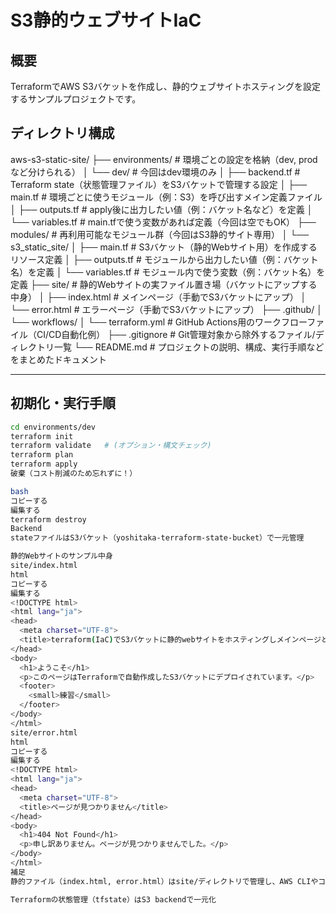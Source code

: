 # S3静的ウェブサイトIaC

## 概要
TerraformでAWS S3バケットを作成し、静的ウェブサイトホスティングを設定するサンプルプロジェクトです。

## ディレクトリ構成
aws-s3-static-site/
├── environments/                        # 環境ごとの設定を格納（dev, prodなど分けられる）
│   └── dev/                             # 今回はdev環境のみ
│       ├── backend.tf                   # Terraform state（状態管理ファイル）をS3バケットで管理する設定
│       ├── main.tf                      # 環境ごとに使うモジュール（例：S3）を呼び出すメイン定義ファイル
│       ├── outputs.tf                   # apply後に出力したい値（例：バケット名など）を定義
│       └── variables.tf                 # main.tfで使う変数があれば定義（今回は空でもOK）
├── modules/                             # 再利用可能なモジュール群（今回はS3静的サイト専用）
│   └── s3_static_site/
│       ├── main.tf                      # S3バケット（静的Webサイト用）を作成するリソース定義
│       ├── outputs.tf                   # モジュールから出力したい値（例：バケット名）を定義
│       └── variables.tf                 # モジュール内で使う変数（例：バケット名）を定義
├── site/                                # 静的Webサイトの実ファイル置き場（バケットにアップする中身）
│   ├── index.html                       # メインページ（手動でS3バケットにアップ）
│   └── error.html                       # エラーページ（手動でS3バケットにアップ）
├── .github/
│   └── workflows/
│       └── terraform.yml                # GitHub Actions用のワークフローファイル（CI/CD自動化例）
├── .gitignore                           # Git管理対象から除外するファイル/ディレクトリ一覧
└── README.md                            # プロジェクトの説明、構成、実行手順などをまとめたドキュメント

---

## 初期化・実行手順

```bash
cd environments/dev
terraform init
terraform validate   # (オプション・構文チェック)
terraform plan
terraform apply
破棄（コスト削減のため忘れずに！）

bash
コピーする
編集する
terraform destroy
Backend
stateファイルはS3バケット（yoshitaka-terraform-state-bucket）で一元管理

静的Webサイトのサンプル中身
site/index.html
html
コピーする
編集する
<!DOCTYPE html>
<html lang="ja">
<head>
  <meta charset="UTF-8">
  <title>terraform(IaC)でS3バケットに静的webサイトをホスティングしメインページとエラーページの2個をおいています。</title>
</head>
<body>
  <h1>ようこそ</h1>
  <p>このページはTerraformで自動作成したS3バケットにデプロイされています。</p>
  <footer>
    <small>練習</small>
  </footer>
</body>
</html>
site/error.html
html
コピーする
編集する
<!DOCTYPE html>
<html lang="ja">
<head>
  <meta charset="UTF-8">
  <title>ページが見つかりません</title>
</head>
<body>
  <h1>404 Not Found</h1>
  <p>申し訳ありません。ページが見つかりませんでした。</p>
</body>
</html>
補足
静的ファイル（index.html, error.html）はsite/ディレクトリで管理し、AWS CLIやコンソールからS3バケットへ手動アップロード

Terraformの状態管理（tfstate）はS3 backendで一元化
